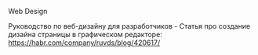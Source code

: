 Web Design

Руководство по веб-дизайну для разработчиков - Статья про создание дизайна страницы в графическом редакторе: https://habr.com/company/ruvds/blog/420617/

